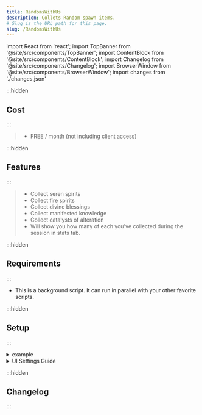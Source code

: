 ```yaml
---
title: RandomsWithUs
description: Collets Random spawn items.
# Slug is the URL path for this page.
slug: /RandomsWithUs
---
```


import React from 'react';
import TopBanner from '@site/src/components/TopBanner';
import ContentBlock from '@site/src/components/ContentBlock';
import Changelog from '@site/src/components/Changelog';
import BrowserWindow from '@site/src/components/BrowserWindow';
import changes from './changes.json'

<TopBanner title="RandomsWithUs" version="v1.0.6" skill="Necromancy">
</TopBanner>

:::hidden

## Cost

:::

<ContentBlock title="Cost">

> - FREE / month (not including client access)

</ContentBlock>

:::hidden

## Features

:::

<ContentBlock title="Features">

> - Collect seren spirits
> - Collect fire spirits
> - Collect divine blessings
> - Collect manifested knowledge
> - Collect catalysts of alteration
> - Will show you how many of each you've collected during the session in stats tab.

</ContentBlock>

:::hidden

## Requirements

:::
<ContentBlock title="Requirements">

- This is a background script. It can run in parallel with your other favorite scripts.

</ContentBlock>

:::hidden

## Setup

:::
<ContentBlock title="Setup">

<details>
<summary>example</summary>

- example

</details>

<details>
<summary>UI Settings Guide</summary>

- example

</details>

</ContentBlock>

:::hidden

## Changelog

:::

<Changelog changes={changes}>

</Changelog>

